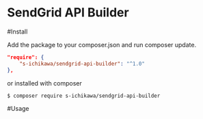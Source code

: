 SendGrid API Builder
====

#Install

Add the package to your composer.json and run composer update.
```json
"require": {
    "s-ichikawa/sendgrid-api-builder": "^1.0"
},
```

or installed with composer
```
$ composer require s-ichikawa/sendgrid-api-builder
```

#Usage
